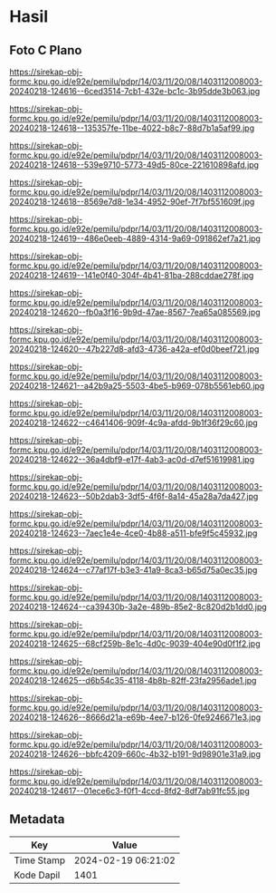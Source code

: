 # Hasil

## Foto C Plano

https://sirekap-obj-formc.kpu.go.id/e92e/pemilu/pdpr/14/03/11/20/08/1403112008003-20240218-124616--6ced3514-7cb1-432e-bc1c-3b95dde3b063.jpg

https://sirekap-obj-formc.kpu.go.id/e92e/pemilu/pdpr/14/03/11/20/08/1403112008003-20240218-124618--135357fe-11be-4022-b8c7-88d7b1a5af99.jpg

https://sirekap-obj-formc.kpu.go.id/e92e/pemilu/pdpr/14/03/11/20/08/1403112008003-20240218-124618--539e9710-5773-49d5-80ce-221610898afd.jpg

https://sirekap-obj-formc.kpu.go.id/e92e/pemilu/pdpr/14/03/11/20/08/1403112008003-20240218-124618--8569e7d8-1e34-4952-90ef-7f7bf551609f.jpg

https://sirekap-obj-formc.kpu.go.id/e92e/pemilu/pdpr/14/03/11/20/08/1403112008003-20240218-124619--486e0eeb-4889-4314-9a69-091862ef7a21.jpg

https://sirekap-obj-formc.kpu.go.id/e92e/pemilu/pdpr/14/03/11/20/08/1403112008003-20240218-124619--141e0f40-304f-4b41-81ba-288cddae278f.jpg

https://sirekap-obj-formc.kpu.go.id/e92e/pemilu/pdpr/14/03/11/20/08/1403112008003-20240218-124620--fb0a3f16-9b9d-47ae-8567-7ea65a085569.jpg

https://sirekap-obj-formc.kpu.go.id/e92e/pemilu/pdpr/14/03/11/20/08/1403112008003-20240218-124620--47b227d8-afd3-4736-a42a-ef0d0beef721.jpg

https://sirekap-obj-formc.kpu.go.id/e92e/pemilu/pdpr/14/03/11/20/08/1403112008003-20240218-124621--a42b9a25-5503-4be5-b969-078b5561eb60.jpg

https://sirekap-obj-formc.kpu.go.id/e92e/pemilu/pdpr/14/03/11/20/08/1403112008003-20240218-124622--c4641406-909f-4c9a-afdd-9b1f36f29c60.jpg

https://sirekap-obj-formc.kpu.go.id/e92e/pemilu/pdpr/14/03/11/20/08/1403112008003-20240218-124622--36a4dbf9-e17f-4ab3-ac0d-d7ef51619981.jpg

https://sirekap-obj-formc.kpu.go.id/e92e/pemilu/pdpr/14/03/11/20/08/1403112008003-20240218-124623--50b2dab3-3df5-4f6f-8a14-45a28a7da427.jpg

https://sirekap-obj-formc.kpu.go.id/e92e/pemilu/pdpr/14/03/11/20/08/1403112008003-20240218-124623--7aec1e4e-4ce0-4b88-a511-bfe9f5c45932.jpg

https://sirekap-obj-formc.kpu.go.id/e92e/pemilu/pdpr/14/03/11/20/08/1403112008003-20240218-124624--c77af17f-b3e3-41a9-8ca3-b65d75a0ec35.jpg

https://sirekap-obj-formc.kpu.go.id/e92e/pemilu/pdpr/14/03/11/20/08/1403112008003-20240218-124624--ca39430b-3a2e-489b-85e2-8c820d2b1dd0.jpg

https://sirekap-obj-formc.kpu.go.id/e92e/pemilu/pdpr/14/03/11/20/08/1403112008003-20240218-124625--68cf259b-8e1c-4d0c-9039-404e90d0f1f2.jpg

https://sirekap-obj-formc.kpu.go.id/e92e/pemilu/pdpr/14/03/11/20/08/1403112008003-20240218-124625--d6b54c35-4118-4b8b-82ff-23fa2956ade1.jpg

https://sirekap-obj-formc.kpu.go.id/e92e/pemilu/pdpr/14/03/11/20/08/1403112008003-20240218-124626--8666d21a-e69b-4ee7-b126-0fe9246671e3.jpg

https://sirekap-obj-formc.kpu.go.id/e92e/pemilu/pdpr/14/03/11/20/08/1403112008003-20240218-124626--bbfc4209-660c-4b32-b191-9d98901e31a9.jpg

https://sirekap-obj-formc.kpu.go.id/e92e/pemilu/pdpr/14/03/11/20/08/1403112008003-20240218-124617--01ece6c3-f0f1-4ccd-8fd2-8df7ab91fc55.jpg


## Metadata

| Key        | Value               |
| ---------- | ------------------- |
| Time Stamp | 2024-02-19 06:21:02 |
| Kode Dapil | 1401                |



